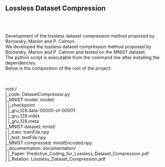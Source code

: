 <h2>Lossless Dataset Compression</h2><br>
<br>
<p>Development of the lossless dataset compression method proposed by Borowsky, Marion and P. Calmon. <br>
We developed the lossless dataset compression method proposed by Borowsky, Marion and P. Calmon and tested on the MNIST dataset.<br>
The python script is executable from the command line after installing the dependencies.<br>
Below is the composition of the root of the project:</p><br>
<br>
root:/<br>
|_code: DatasetCompressor.py<br>
|_MNIST model: model/<br>
| |_checkpoint<br>
| |_gru_128.data-00000-of-00001<br>
| |_gru_128.index<br>
| |_gru_128.meta<br>
|_MNIST dataset: mnist/<br>
| |_train: trainFile.npy<br>
| |_test: testFile.npy<br>
|_MNIST compressed: mnistEncoded.npy<br>
|_documentation: documentation/<br>
| |_Paper: Predictive_Coding_for_Lossless_Dataset_Compression.pdf<br>
| |_Relation: Lossless_Dataset_Compression.pdf<br>